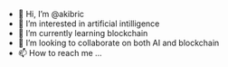 - 👋 Hi, I’m @akibric
- 👀 I’m interested in artificial intilligence
- 🌱 I’m currently learning blockchain
- 💞️ I’m looking to collaborate on both AI and blockchain
- 📫 How to reach me ...

<!---
akibric/akibric is a ✨ special ✨ repository because its `README.md` (this file) appears on your GitHub profile.
You can click the Preview link to take a look at your changes.
--->
